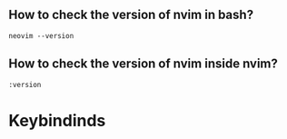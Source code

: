 ## How to check the version of nvim in bash?

`neovim --version`

## How to check the version of nvim inside nvim?

`:version`

# Keybindinds
